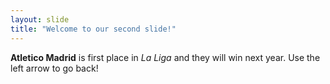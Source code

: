 ```yaml
---
layout: slide
title: "Welcome to our second slide!"
---
```

**Atletico Madrid** is first place in *La Liga* and they will win next year.
Use the left arrow to go back!
